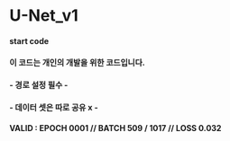 # U-Net_v1

#### start code 

#### 이 코드는 개인의 개발을 위한 코드입니다.


#### - 경로 설정 필수 -
#### - 데이터 셋은 따로 공유 x -

#### VALID : EPOCH 0001 // BATCH  509 /  1017 // LOSS  0.032

